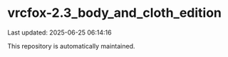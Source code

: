 # vrcfox-2.3_body_and_cloth_edition

Last updated: 2025-06-25 06:14:16

This repository is automatically maintained.
